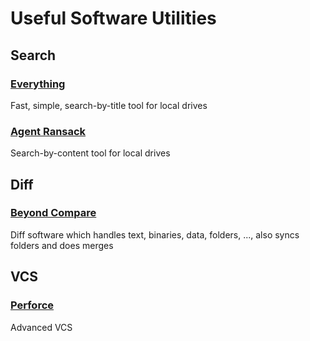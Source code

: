 # Useful Software Utilities

## Search

### [Everything](https://www.voidtools.com/)
Fast, simple, search-by-title tool for local drives

### [Agent Ransack](https://www.mythicsoft.com/agentransack/)
Search-by-content tool for local drives

## Diff

### [Beyond Compare](http://www.scootersoftware.com/download.php)
Diff software which handles text, binaries, data, folders, ..., also syncs folders and does merges

## VCS

### [Perforce](https://www.perforce.com/downloads/helix-core-p4d)
Advanced VCS
